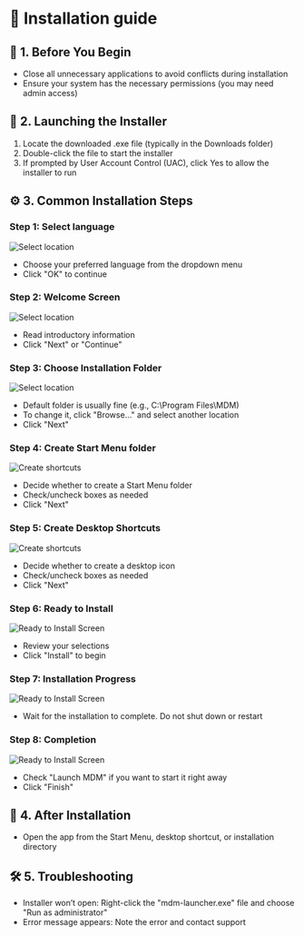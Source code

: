 # 📘 Installation guide

## 📁 1. Before You Begin

* Close all unnecessary applications to avoid conflicts during installation
* Ensure your system has the necessary permissions (you may need admin access)

## 🚀 2. Launching the Installer

1. Locate the downloaded .exe file (typically in the Downloads folder)
2. Double-click the file to start the installer
3. If prompted by User Account Control (UAC), click Yes to allow the installer to run

## ⚙️ 3. Common Installation Steps

### Step 1: Select language

![Select location](./select-lang-en.png)

* Choose your preferred language from the dropdown menu
* Click "OK" to continue

### Step 2: Welcome Screen

![Select location](./welcome-en.png)

* Read introductory information
* Click "Next" or "Continue"

### Step 3: Choose Installation Folder

![Select location](./setup-location-en.png)

* Default folder is usually fine (e.g., C:\Program Files\MDM)
* To change it, click "Browse…" and select another location
* Click "Next"

### Step 4: Create Start Menu folder

![Create shortcuts](./create-startmenu-shortcuts-en.png)

* Decide whether to create a Start Menu folder
* Check/uncheck boxes as needed
* Click "Next"

### Step 5: Create Desktop Shortcuts

![Create shortcuts](./create-desktop-shortcuts-en.png)

* Decide whether to create a desktop icon
* Check/uncheck boxes as needed
* Click "Next"

### Step 6: Ready to Install

![Ready to Install Screen](./ready-to-install-en.png)

* Review your selections
* Click "Install" to begin

### Step 7: Installation Progress

![Ready to Install Screen](./installing01-en.png)

* Wait for the installation to complete. Do not shut down or restart

### Step 8: Completion

![Ready to Install Screen](./finish-en.png)

* Check "Launch MDM" if you want to start it right away
* Click "Finish"

## 🧹 4. After Installation

* Open the app from the Start Menu, desktop shortcut, or installation directory

## 🛠️ 5. Troubleshooting

* Installer won’t open: Right-click the "mdm-launcher.exe" file and choose "Run as administrator"
* Error message appears: Note the error and contact support